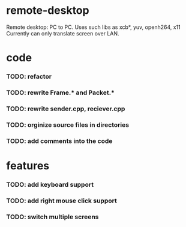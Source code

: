 # remote-desktop
Remote desktop: PC to PC. Uses such libs as xcb*, yuv, openh264, x11
Currently can only translate screen over LAN.

# code
### TODO: refactor
### TODO: rewrite Frame.* and Packet.*
### TODO: rewrite sender.cpp, reciever.cpp
### TODO: orginize source files in directories
### TODO: add comments into the code

# features
### TODO: add keyboard support
### TODO: add right mouse click support
### TODO: switch multiple screens
